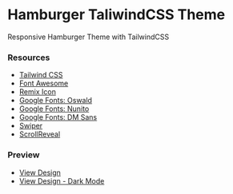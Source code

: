 # Hamburger TaliwindCSS Theme

Responsive Hamburger Theme with TailwindCSS

### Resources

- [Tailwind CSS](https://tailwindcss.com)
- [Font Awesome](https://cdnjs.com/libraries/font-awesome)
- [Remix Icon](https://remixicon.com/)
- [Google Fonts: Oswald](https://fonts.google.com/specimen/Oswald)
- [Google Fonts: Nunito](https://fonts.google.com/specimen/Nunito)
- [Google Fonts: DM Sans](https://fonts.google.com/specimen/DM+Sans)
- [Swiper](https://swiperjs.com)
- [ScrollReveal](https://scrollrevealjs.org)

### Preview

- [View Design](https://raw.githubusercontent.com/edantal/Theme-Hamburger--TailwindCSS/main/preview-%5Blight%5D.jpg)
- [View Design - Dark Mode](https://raw.githubusercontent.com/edantal/Theme-Hamburger--TailwindCSS/main/preview-%5Bdark%5D.jpg)

<!--

---

### Source

[Website with Tailwind CSS](https://youtu.be/qjch8tt7Vyk?si=Ww0PwJQTdfPcFFq9)

-->

